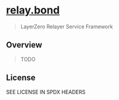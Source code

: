 # [relay.bond](#)

> LayerZero Relayer Service Framework

## Overview

> TODO

## License

SEE LICENSE IN SPDX HEADERS

